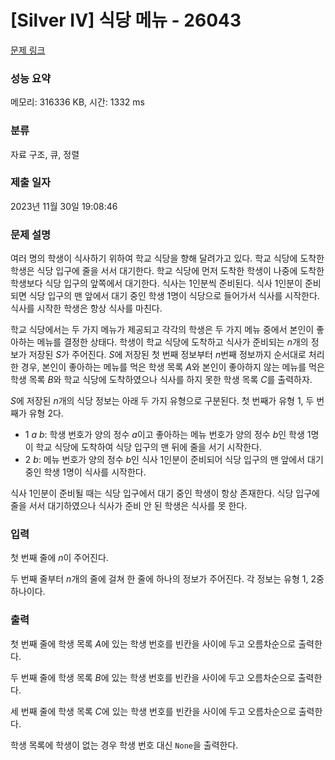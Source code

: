 # [Silver IV] 식당 메뉴 - 26043 

[문제 링크](https://www.acmicpc.net/problem/26043) 

### 성능 요약

메모리: 316336 KB, 시간: 1332 ms

### 분류

자료 구조, 큐, 정렬

### 제출 일자

2023년 11월 30일 19:08:46

### 문제 설명

<p>여러 명의 학생이 식사하기 위하여 학교 식당을 향해 달려가고 있다. 학교 식당에 도착한 학생은 식당 입구에 줄을 서서 대기한다. 학교 식당에 먼저 도착한 학생이 나중에 도착한 학생보다 식당 입구의 앞쪽에서 대기한다. 식사는 1인분씩 준비된다. 식사 1인분이 준비되면 식당 입구의 맨 앞에서 대기 중인 학생 1명이 식당으로 들어가서 식사를 시작한다. 식사를 시작한 학생은 항상 식사를 마친다.</p>

<p>학교 식당에서는 두 가지 메뉴가 제공되고 각각의 학생은 두 가지 메뉴 중에서 본인이 좋아하는 메뉴를 결정한 상태다. 학생이 학교 식당에 도착하고 식사가 준비되는 <em>n</em>개의 정보가 저장된 <em>S</em>가 주어진다. <em>S</em>에 저장된 첫 번째 정보부터 <em>n</em>번째 정보까지 순서대로 처리한 경우, 본인이 좋아하는 메뉴를 먹은 학생 목록 <em>A</em>와 본인이 좋아하지 않는 메뉴를 먹은 학생 목록 <em>B</em>와 학교 식당에 도착하였으나 식사를 하지 못한 학생 목록 <em>C</em>를 출력하자.</p>

<p><em>S</em>에 저장된 <em>n</em>개의 식당 정보는 아래 두 가지 유형으로 구분된다. 첫 번째가 유형 1, 두 번째가 유형 2다.</p>

<ul>
	<li>1 <em>a</em> <em>b</em>: 학생 번호가 양의 정수 <em>a</em>이고 좋아하는 메뉴 번호가 양의 정수 <em>b</em>인 학생 1명이 학교 식당에 도착하여 식당 입구의 맨 뒤에 줄을 서기 시작한다.</li>
	<li>2 <em>b</em>: 메뉴 번호가 양의 정수 <em>b</em>인 식사 1인분이 준비되어 식당 입구의 맨 앞에서 대기 중인 학생 1명이 식사를 시작한다.</li>
</ul>

<p>식사 1인분이 준비될 때는 식당 입구에서 대기 중인 학생이 항상 존재한다. 식당 입구에 줄을 서서 대기하였으나 식사가 준비 안 된 학생은 식사를 못 한다.</p>

### 입력 

 <p>첫 번째 줄에 <em>n</em>이 주어진다.</p>

<p>두 번째 줄부터 <em>n</em>개의 줄에 걸쳐 한 줄에 하나의 정보가 주어진다. 각 정보는 유형 1, 2중 하나이다.</p>

### 출력 

 <p>첫 번째 줄에 학생 목록 <em>A</em>에 있는 학생 번호를 빈칸을 사이에 두고 오름차순으로 출력한다.</p>

<p>두 번째 줄에 학생 목록 <em>B</em>에 있는 학생 번호를 빈칸을 사이에 두고 오름차순으로 출력한다.</p>

<p>세 번째 줄에 학생 목록 <em>C</em>에 있는 학생 번호를 빈칸을 사이에 두고 오름차순으로 출력한다.</p>

<p>학생 목록에 학생이 없는 경우 학생 번호 대신 <code>None</code>을 출력한다.</p>


